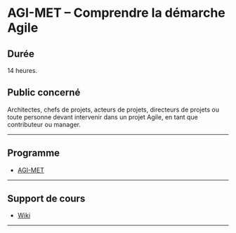 # AGI-MET – Comprendre la démarche Agile

## Durée

14 heures.

## Public concerné

Architectes, chefs de projets, acteurs de projets, directeurs de projets ou toute personne
devant intervenir dans un projet Agile, en tant que contributeur ou manager.

___

## Programme

* [AGI-MET](./AGI-MET.pdf)

___

## Support de cours

* [Wiki](https://github.com/POEC-20-05/AGI-MET/wiki)

___